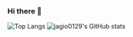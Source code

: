 ### Hi there 👋

![Top Langs](https://github-readme-stats.vercel.app/api/top-langs/?username=jagio0129&show_icons=true&theme=radical)
![jagio0129's GitHub stats](https://github-readme-stats.vercel.app/api?username=jagio0129&show_icons=true&theme=radical)

<!--
**jagio0129/jagio0129** is a ✨ _special_ ✨ repository because its `README.md` (this file) appears on your GitHub profile.

Here are some ideas to get you started:

- 🔭 I’m currently working on ...
- 🌱 I’m currently learning ...
- 👯 I’m looking to collaborate on ...
- 🤔 I’m looking for help with ...
- 💬 Ask me about ...
- 📫 How to reach me: ...
- 😄 Pronouns: ...
- ⚡ Fun fact: ...
-->
